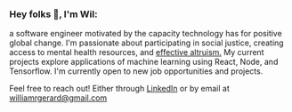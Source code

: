### Hey folks 👋, I'm Wil: 

a software engineer motivated by the capacity technology has for positive global change. I'm passionate about participating in social justice, creating access to mental health resources, and [effective altruism.](https://www.effectivealtruism.org/) My current projects explore applications of machine learning using React, Node, and Tensorflow. I'm currently open to new job opportunities and projects.

Feel free to reach out! Either through [LinkedIn](https://www.linkedin.com/in/wilgerard/) or by email at <williamrgerard@gmail.com>
